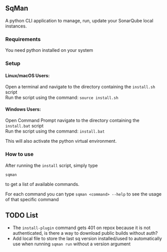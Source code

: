 ## SqMan
A python CLI application to manage, run, update your SonarQube local instances.

### Requirements

You need python installed on your system

### Setup

#### Linux/macOS Users:
Open a terminal and navigate to the directory containing the `install.sh` script \
Run the script using the command: `source install.sh`

#### Windows Users:
Open Command Prompt navigate to the directory containing the `install.bat` script \
Run the script using the command: `install.bat`

This will also activate the python virtual environment.

### How to use

After running the `install` script, simply type 
```
sqman
```
to get a list of available commands.

For each command you can type `sqman <command> --help` to see the usage of that specific command



## TODO List

* The `install-plugin` command gets 401 on repox because it is not authenticated, is there a way to download public builds without auth?
* Add local file to store the last sq version installed/used to automatically use when running `sqman run` without a 
version argument